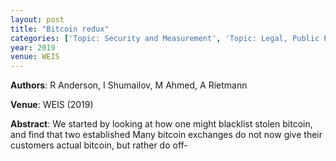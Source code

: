 ```yaml
---
layout: post
title: "Bitcoin redux"
categories: ['Topic: Security and Measurement', 'Topic: Legal, Public Policy and Governance', '2019', 'Venue: WEIS']
year: 2019
venue: WEIS
---
```

**Authors**: R Anderson, I Shumailov, M Ahmed, A Rietmann

**Venue**: WEIS (2019)

**Abstract**: We started by looking at how one might blacklist stolen bitcoin, and find that two established   Many bitcoin exchanges do not now give their customers actual bitcoin, but rather do off-
